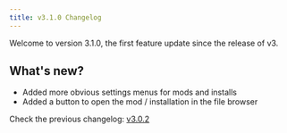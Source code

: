 ```yaml
---
title: v3.1.0 Changelog
---
```


Welcome to version 3.1.0, the first feature update since the release of v3.

## What's new?

* Added more obvious settings menus for mods and installs
* Added a button to open the mod / installation in the file browser

Check the previous changelog: [v3.0.2](v3_0_2.html)